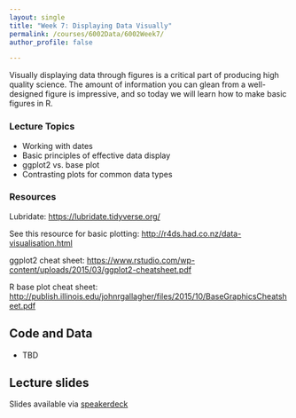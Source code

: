 ```yaml
---
layout: single
title: "Week 7: Displaying Data Visually"
permalink: /courses/6002Data/6002Week7/
author_profile: false

---
```


Visually displaying data through figures is a critical part of producing high quality science. The amount of information you can glean from a well-designed figure is impressive, and so today we will learn how to make basic figures in R.

### Lecture Topics
* Working with dates
* Basic principles of effective data display
* ggplot2 vs. base plot
* Contrasting plots for common data types

### Resources

Lubridate: https://lubridate.tidyverse.org/

See this resource for basic plotting: http://r4ds.had.co.nz/data-visualisation.html

ggplot2 cheat sheet: https://www.rstudio.com/wp-content/uploads/2015/03/ggplot2-cheatsheet.pdf

R base plot cheat sheet: http://publish.illinois.edu/johnrgallagher/files/2015/10/BaseGraphicsCheatsheet.pdf

## Code and Data

* TBD

## Lecture slides

<script async class="speakerdeck-embed" data-id="ee510a9b67e449d89f01ceed7ac20395" data-ratio="1.77777777777778" src="//speakerdeck.com/assets/embed.js"></script>

Slides available via [speakerdeck](https://speakerdeck.com/pandalusplatyceros/fish-6002-week-5-displaying-data-visually-1)